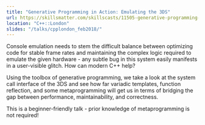 ```yaml
---
title: "Generative Programming in Action: Emulating the 3DS"
url: https://skillsmatter.com/skillscasts/11505-generative-programming-in-action-emulating-the-3ds
location: "C++::London"
slides: "/talks/cpplondon_feb2018/"
---
```


Console emulation needs to stem the difficult balance between optimizing code for stable frame rates and maintaining the complex logic required to emulate the given hardware - any subtle bug in this system easily manifests in a user-visible glitch. How can modern C++ help?

Using the toolbox of generative programming, we take a look at the system call interface of the 3DS and see how far variadic templates, function reflection, and some metaprogramming will get us in terms of bridging the gap between performance, maintainability, and correctness.

This is a beginner-friendly talk - prior knowledge of metaprogramming is not required!
